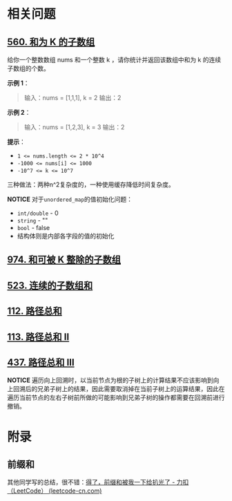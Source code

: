 # 相关问题

## [560. 和为 K 的子数组](https://leetcode-cn.com/problems/subarray-sum-equals-k/)

给你一个整数数组 nums 和一个整数 k ，请你统计并返回该数组中和为 k 的连续子数组的个数。

 

**示例 1**：

> 输入：nums = [1,1,1], k = 2
> 输出：2

**示例 2**：

> 输入：nums = [1,2,3], k = 3
> 输出：2

**提示**：

* `1 <= nums.length <= 2 * 10^4`
* `-1000 <= nums[i] <= 1000`
* `-10^7 <= k <= 10^7`



三种做法：两种n^2复杂度的，一种使用缓存降低时间复杂度。

**NOTICE** 对于`unordered_map`的值初始化问题：

* `int/double` - 0
* `string` - ""
* `bool` - false
* 结构体则是内部各字段的值的初始化

## [974. 和可被 K 整除的子数组](https://leetcode-cn.com/problems/subarray-sums-divisible-by-k/)

## [523. 连续的子数组和](https://leetcode-cn.com/problems/continuous-subarray-sum/)

## [112. 路径总和](https://leetcode-cn.com/problems/path-sum/)

## [113. 路径总和 II](https://leetcode-cn.com/problems/path-sum-ii/)

## [437. 路径总和 III](https://leetcode-cn.com/problems/path-sum-iii/)



**NOTICE** 遍历向上回溯时，以当前节点为根的子树上的计算结果不应该影响到向上回溯后的兄弟子树上的结果，因此需要取消掉在当前子树上的运算结果，因此在遍历当前节点的左右子树前所做的可能影响到兄弟子树的操作都需要在回溯前进行撤销。



# 附录

## 前缀和

其他同学写的总结，很不错：[得了，前缀和被我一下给扒光了 - 力扣（LeetCode） (leetcode-cn.com)](https://leetcode-cn.com/circle/article/EQWhUd/)

